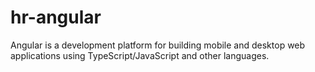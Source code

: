 # hr-angular
Angular is a development platform for building mobile and desktop web applications using TypeScript/JavaScript and other languages.
